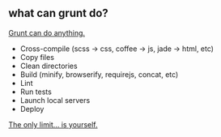 ##  what can grunt do?

[Grunt can do anything.](http://gruntjs.com/plugins)

* Cross-compile (scss -> css, coffee -> js, jade -> html, etc)
* Copy files
* Clean directories
* Build (minify, browserify, requirejs, concat, etc)
* Lint
* Run tests
* Launch local servers
* Deploy

[The only limit... is yourself.](http://www.zombo.com)